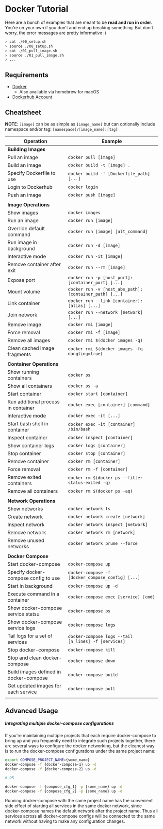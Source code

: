 # Docker Tutorial

Here are a bunch of examples that are meant to be __read and run in order__. You're on your own if you don't and end up breaking something. But don't worry, the error messages are pretty informative :)

```bash
> cat ./00_setup.sh
> source ./00_setup.sh
> cat ./01_pull_image.sh
> source ./01_pull_image.sh
> ...
```

## Requirements

- [Docker](https://store.docker.com/search?offering=community&type=edition)
    - Also available via homebrew for macOS
- [Dockerhub Account](https://hub.docker.com/)

## Cheatsheet

__NOTE__: `[image]` can be as simple as `[image_name]` but can optionally include namespace and/or tag: `[namespace]/[image_name]:[tag]`

| Operation                               | Example                                                 |
| --------------------------------------- | ------------------------------------------------------- |
| __Building Images__                     |                                                         |
| Pull an image                           | `docker pull [image]`                                   |
| Build an image                          | `docker build -t [image] .`                             |
| Specify Dockerfile to use               | `docker build -f [Dockerfile_path] [...]`               |
| Login to Dockerhub                      | `docker login`                                          |
| Push an image                           | `docker push [image]`                                   |
|                                         |                                                         |
| __Image Operations__                    |                                                         |
| Show images                             | `docker images`                                         |
| Run an image                            | `docker run [image]`                                    |
| Override default command                | `docker run [image] [alt_command]`                      |
| Run image in background                 | `docker run -d [image]`                                 |
| Interactive mode                        | `docker run -it [image]`                                |
| Remove container after exit             | `docker run --rm [image]`                               |
| Expose port                             | `docker run -p [host_port]:[container_port] [...]`      |
| Mount volume                            | `docker run -v [host_abs_path]:[container_path] [...]`  |
| Link container                          | `docker run --link [container]:[alias] [...]`           |
| Join network                            | `docker run --network [network] [...]`                  |
| Remove image                            | `docker rmi [image]`                                    |
| Force removal                           | `docker rmi -f [image]`                                 |
| Remove all images                       | `docker rmi $(docker images -q)`                        |
| Clean cached image fragments            | `docker rmi $(docker images -fq dangling=true)`         |
|                                         |                                                         |
| __Container Operations__                |                                                         |
| Show running containers                 | `docker ps`                                             |
| Show all containers                     | `docker ps -a`                                          |
| Start container                         | `docker start [container]`                              |
| Run additional process in container     | `docker exec [container] [command]`                     |
| Interactive mode                        | `docker exec -it [...]`                                 |
| Start bash shell in container           | `docker exec -it [container] /bin/bash`                 |
| Inspect container                       | `docker inspect [container]`                            |
| Show container logs                     | `docker logs [container]`                               |
| Stop container                          | `docker stop [container]`                               |
| Remove container                        | `docker rm [container]`                                 |
| Force removal                           | `docker rm -f [container]`                              |
| Remove exited containers                | `docker rm $(docker ps --filter status-exited -q)`      |
| Remove all containers                   | `docker rm $(docker ps -aq)`                            |
|                                         |                                                         |
| __Network Operations__                  |                                                         |
| Show networks                           | `docker network ls`                                     |
| Create network                          | `docker network create [network]`                       |
| Inspect network                         | `docker network inspect [network]`                      |
| Remove network                          | `docker network rm [network]`                           |
| Remove unused networks                  | `docker network prune --force`                          |
|                                         |                                                         |
| __Docker Compose__                      |                                                         |
| Start docker-compose                    | `docker-compose up`                                     |
| Specify docker-compose config to use    | `docker-compose -f [docker_compose_config] [...]`       |
| Start in background                     | `docker-compose up -d`                                  |
| Execute command in a container          | `docker-compose exec [service] [cmd]`                   |
| Show docker-compose service statsu      | `docker-compose ps`                                     |
| Show docker-compose service logs        | `docker-compose logs`                                   |
| Tail logs for a set of services         | `docker-compose logs --tail [n_lines] -f [services]`    |
| Stop docker-compose                     | `docker-compose kill`                                   |
| Stop and clean docker-compose           | `docker-compose down`                                   |
| Build images defined in docker-compose  | `docker-compose build`                                  |
| Get updated images for each service     | `docker-compose pull`                                   |
|                                         |                                                         |

## Advanced Usage

##### Integrating multiple docker-compose configurations

If you're maintaining multiple projects that each require docker-compose to
bring up and you frequently need to integrate such projects together, there are
several ways to configure the docker networking, but the cleanest way is to
run the docker-compose configurations under the same project name:

```bash
export COMPOSE_PROJECT_NAME={some_name}
docker-compose -f {docker-compose-1} up -d
docker-compose -f {docker-compose-2} up -d

# OR

docker-compose -f {compose_cfg_1} -p {some_name} up -d
docker-compose -f {compose_cfg_2} -p {some_name} up -d
```

Running docker-compose with the same project name has the convenient side
effect of starting all services in the same docker network, since
docker-compose names the default network after the project name. Thus all
services across all docker-compose configs will be connected to the same
network without having to make any configuration changes.
